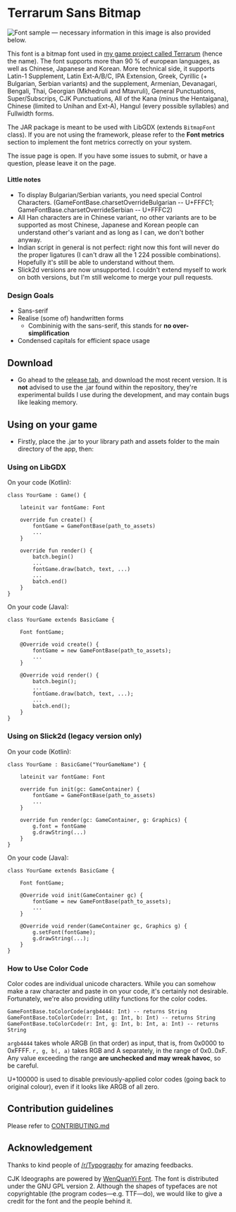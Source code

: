 # Terrarum Sans Bitmap

![Font sample — necessary information in this image is also provided below.](demo.PNG)

This font is a bitmap font used in [my game project called Terrarum](https://github.com/minjaesong/Terrarum) (hence the name). The font supports more than 90 % of european languages, as well as Chinese, Japanese and Korean. More technical side, it supports Latin-1 Supplement, Latin Ext-A/B/C, IPA Extension, Greek, Cyrillic (+ Bulgarian, Serbian variants) and the supplement, Armenian, Devanagari, Bengali, Thai, Georgian (Mkhedruli and Mtavruli), General Punctuations, Super/Subscrips, CJK Punctuations, All of the Kana (minus the Hentaigana), Chinese (limited to Unihan and Ext-A), Hangul (every possible syllables) and Fullwidth forms.

The JAR package is meant to be used with LibGDX (extends ```BitmapFont``` class). If you are not using the framework, please refer to the __Font metrics__ section to implement the font metrics correctly on your system.

The issue page is open. If you have some issues to submit, or have a question, please leave it on the page.

#### Little notes
- To display Bulgarian/Serbian variants, you need special Control Characters. (GameFontBase.charsetOverrideBulgarian -- U+FFFC1; GameFontBase.charsetOverrideSerbian -- U+FFFC2)
- All Han characters are in Chinese variant, no other variants are to be supported as most Chinese, Japanese and Korean people can understand other's variant and as long as I can, we don't bother anyway.
- Indian script in general is not perfect: right now this font will never do the proper ligatures (I can't draw all the 1 224 possible combinations). Hopefully it's still be able to understand without them.
- Slick2d versions are now unsupported. I couldn't extend myself to work on both versions, but I'm still welcome to merge your pull requests.

### Design Goals

- Sans-serif
- Realise (some of) handwritten forms
    - Combininig with the sans-serif, this stands for **no over-simplification**
- Condensed capitals for efficient space usage

## Download

- Go ahead to the [release tab](https://github.com/minjaesong/Terrarum-sans-bitmap/releases), and download the most recent version. It is **not** advised to use the .jar found within the repository, they're experimental builds I use during the development, and may contain bugs like leaking memory.

## Using on your game

- Firstly, place the .jar to your library path and assets folder to the main directory of the app, then:

### Using on LibGDX

On your code (Kotlin):

    class YourGame : Game() {

        lateinit var fontGame: Font
    
        override fun create() {
            fontGame = GameFontBase(path_to_assets)
            ...
        }
        
        override fun render() {
            batch.begin()
            ...
            fontGame.draw(batch, text, ...)
            ...
            batch.end()
        }
    }
    
On your code (Java):

    class YourGame extends BasicGame {

        Font fontGame;
    
        @Override void create() {
            fontGame = new GameFontBase(path_to_assets);
            ...
        }
        
        @Override void render() {
            batch.begin();
            ...
            fontGame.draw(batch, text, ...);
            ...
            batch.end();
        }
    }


### Using on Slick2d (legacy version only)

On your code (Kotlin):

    class YourGame : BasicGame("YourGameName") {

        lateinit var fontGame: Font
    
        override fun init(gc: GameContainer) {
            fontGame = GameFontBase(path_to_assets)
            ...
        }
        
        override fun render(gc: GameContainer, g: Graphics) {
            g.font = fontGame
            g.drawString(...)
        }
    }
    
On your code (Java):

    class YourGame extends BasicGame {

        Font fontGame;
    
        @Override void init(GameContainer gc) {
            fontGame = new GameFontBase(path_to_assets);
            ...
        }
        
        @Override void render(GameContainer gc, Graphics g) {
            g.setFont(fontGame);
            g.drawString(...);
        }
    }

### How to Use Color Code

Color codes are individual unicode characters. While you can somehow make a raw character and paste in on your code, it's certainly not desirable. Fortunately, we're also providing utility functions for the color codes.

    GameFontBase.toColorCode(argb4444: Int) -- returns String
    GameFontBase.toColorCode(r: Int, g: Int, b: Int) -- returns String
    GameFontBase.toColorCode(r: Int, g: Int, b: Int, a: Int) -- returns String

```argb4444``` takes whole ARGB (in that order) as input, that is, from 0x0000 to 0xFFFF.
```r, g, b(, a)``` takes RGB and A separately, in the range of 0x0..0xF. Any value exceeding the range **are unchecked and may wreak havoc**, so be careful.

U+100000 is used to disable previously-applied color codes (going back to original colour), even if it looks like ARGB of all zero.


## Contribution guidelines

Please refer to [CONTRIBUTING.md](https://github.com/minjaesong/Terrarum-sans-bitmap/blob/master/CONTRIBUTING.md)

## Acknowledgement

Thanks to kind people of [/r/Typography](https://www.reddit.com/r/typography/) for amazing feedbacks.

CJK Ideographs are powered by [WenQuanYi Font](http://wenq.org/wqy2/index.cgi?BitmapSong). The font is distributed under the GNU GPL version 2. Although the shapes of typefaces are not copyrightable (the program codes—e.g. TTF—do), we would like to give a credit for the font and the people behind it.
